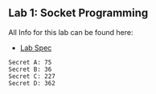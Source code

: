## Lab 1: Socket Programming 
All Info for this lab can be found here:  
- [Lab Spec](https://courses.cs.washington.edu/courses/cse461/24au/lab/lab1.html)
```
Secret A: 75
Secret B: 36
Secret C: 227
Secret D: 362
```
